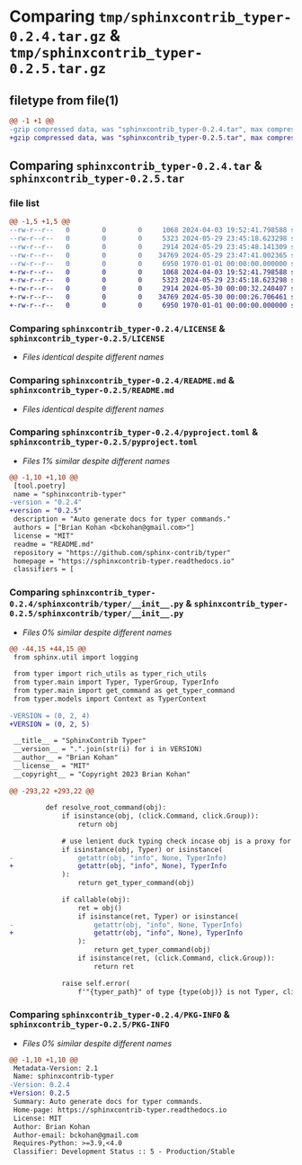 # Comparing `tmp/sphinxcontrib_typer-0.2.4.tar.gz` & `tmp/sphinxcontrib_typer-0.2.5.tar.gz`

## filetype from file(1)

```diff
@@ -1 +1 @@
-gzip compressed data, was "sphinxcontrib_typer-0.2.4.tar", max compression
+gzip compressed data, was "sphinxcontrib_typer-0.2.5.tar", max compression
```

## Comparing `sphinxcontrib_typer-0.2.4.tar` & `sphinxcontrib_typer-0.2.5.tar`

### file list

```diff
@@ -1,5 +1,5 @@
--rw-r--r--   0        0        0     1068 2024-04-03 19:52:41.798588 sphinxcontrib_typer-0.2.4/LICENSE
--rw-r--r--   0        0        0     5323 2024-05-29 23:45:18.623298 sphinxcontrib_typer-0.2.4/README.md
--rw-r--r--   0        0        0     2914 2024-05-29 23:45:48.141309 sphinxcontrib_typer-0.2.4/pyproject.toml
--rw-r--r--   0        0        0    34769 2024-05-29 23:47:41.002365 sphinxcontrib_typer-0.2.4/sphinxcontrib/typer/__init__.py
--rw-r--r--   0        0        0     6950 1970-01-01 00:00:00.000000 sphinxcontrib_typer-0.2.4/PKG-INFO
+-rw-r--r--   0        0        0     1068 2024-04-03 19:52:41.798588 sphinxcontrib_typer-0.2.5/LICENSE
+-rw-r--r--   0        0        0     5323 2024-05-29 23:45:18.623298 sphinxcontrib_typer-0.2.5/README.md
+-rw-r--r--   0        0        0     2914 2024-05-30 00:00:32.240407 sphinxcontrib_typer-0.2.5/pyproject.toml
+-rw-r--r--   0        0        0    34769 2024-05-30 00:00:26.706461 sphinxcontrib_typer-0.2.5/sphinxcontrib/typer/__init__.py
+-rw-r--r--   0        0        0     6950 1970-01-01 00:00:00.000000 sphinxcontrib_typer-0.2.5/PKG-INFO
```

### Comparing `sphinxcontrib_typer-0.2.4/LICENSE` & `sphinxcontrib_typer-0.2.5/LICENSE`

 * *Files identical despite different names*

### Comparing `sphinxcontrib_typer-0.2.4/README.md` & `sphinxcontrib_typer-0.2.5/README.md`

 * *Files identical despite different names*

### Comparing `sphinxcontrib_typer-0.2.4/pyproject.toml` & `sphinxcontrib_typer-0.2.5/pyproject.toml`

 * *Files 1% similar despite different names*

```diff
@@ -1,10 +1,10 @@
 [tool.poetry]
 name = "sphinxcontrib-typer"
-version = "0.2.4"
+version = "0.2.5"
 description = "Auto generate docs for typer commands."
 authors = ["Brian Kohan <bckohan@gmail.com>"]
 license = "MIT"
 readme = "README.md"
 repository = "https://github.com/sphinx-contrib/typer"
 homepage = "https://sphinxcontrib-typer.readthedocs.io"
 classifiers = [
```

### Comparing `sphinxcontrib_typer-0.2.4/sphinxcontrib/typer/__init__.py` & `sphinxcontrib_typer-0.2.5/sphinxcontrib/typer/__init__.py`

 * *Files 0% similar despite different names*

```diff
@@ -44,15 +44,15 @@
 from sphinx.util import logging
 
 from typer import rich_utils as typer_rich_utils
 from typer.main import Typer, TyperGroup, TyperInfo
 from typer.main import get_command as get_typer_command
 from typer.models import Context as TyperContext
 
-VERSION = (0, 2, 4)
+VERSION = (0, 2, 5)
 
 __title__ = "SphinxContrib Typer"
 __version__ = ".".join(str(i) for i in VERSION)
 __author__ = "Brian Kohan"
 __license__ = "MIT"
 __copyright__ = "Copyright 2023 Brian Kohan"
 
@@ -293,22 +293,22 @@
 
         def resolve_root_command(obj):
             if isinstance(obj, (click.Command, click.Group)):
                 return obj
 
             # use lenient duck typing check incase obj is a proxy for a Typer instance
             if isinstance(obj, Typer) or isinstance(
-                getattr(obj, "info", None, TyperInfo)
+                getattr(obj, "info", None), TyperInfo
             ):
                 return get_typer_command(obj)
 
             if callable(obj):
                 ret = obj()
                 if isinstance(ret, Typer) or isinstance(
-                    getattr(obj, "info", None, TyperInfo)
+                    getattr(obj, "info", None), TyperInfo
                 ):
                     return get_typer_command(obj)
                 if isinstance(ret, (click.Command, click.Group)):
                     return ret
 
             raise self.error(
                 f'"{typer_path}" of type {type(obj)} is not Typer, click.Command or '
```

### Comparing `sphinxcontrib_typer-0.2.4/PKG-INFO` & `sphinxcontrib_typer-0.2.5/PKG-INFO`

 * *Files 0% similar despite different names*

```diff
@@ -1,10 +1,10 @@
 Metadata-Version: 2.1
 Name: sphinxcontrib-typer
-Version: 0.2.4
+Version: 0.2.5
 Summary: Auto generate docs for typer commands.
 Home-page: https://sphinxcontrib-typer.readthedocs.io
 License: MIT
 Author: Brian Kohan
 Author-email: bckohan@gmail.com
 Requires-Python: >=3.9,<4.0
 Classifier: Development Status :: 5 - Production/Stable
```


